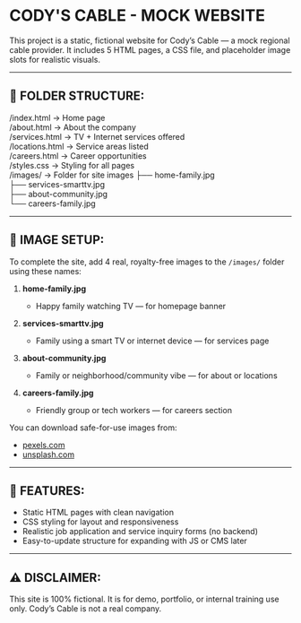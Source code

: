 CODY'S CABLE - MOCK WEBSITE
===========================

This project is a static, fictional website for Cody’s Cable — a mock regional cable provider.
It includes 5 HTML pages, a CSS file, and placeholder image slots for realistic visuals.

-----------------------------------------
📁 FOLDER STRUCTURE:
-----------------------------------------

/index.html               → Home page  
/about.html               → About the company  
/services.html            → TV + Internet services offered  
/locations.html           → Service areas listed  
/careers.html             → Career opportunities  
/styles.css               → Styling for all pages  
/images/                  → Folder for site images
    ├── home-family.jpg  
    ├── services-smarttv.jpg  
    ├── about-community.jpg  
    └── careers-family.jpg  

-----------------------------------------
📸 IMAGE SETUP:
-----------------------------------------
To complete the site, add 4 real, royalty-free images to the `/images/` folder using these names:

1. **home-family.jpg**  
   - Happy family watching TV — for homepage banner

2. **services-smarttv.jpg**  
   - Family using a smart TV or internet device — for services page

3. **about-community.jpg**  
   - Family or neighborhood/community vibe — for about or locations

4. **careers-family.jpg**  
   - Friendly group or tech workers — for careers section

You can download safe-for-use images from:
- [pexels.com](https://pexels.com)
- [unsplash.com](https://unsplash.com)

-----------------------------------------
📝 FEATURES:
-----------------------------------------
- Static HTML pages with clean navigation
- CSS styling for layout and responsiveness
- Realistic job application and service inquiry forms (no backend)
- Easy-to-update structure for expanding with JS or CMS later

-----------------------------------------
⚠️ DISCLAIMER:
-----------------------------------------
This site is 100% fictional. It is for demo, portfolio, or internal training use only.
Cody’s Cable is not a real company.
